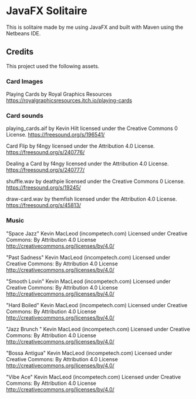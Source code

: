 # JavaFX Solitaire
This is solitaire made by me using JavaFX and built with Maven using the Netbeans IDE.

## Credits
This project used the following assets.

### Card Images

Playing Cards by Royal Graphics Resources
https://royalgraphicsresources.itch.io/playing-cards

### Card sounds
playing_cards.aif by Kevin Hilt licensed under the Creative Commons 0 License.
https://freesound.org/s/196541/

Card Flip by f4ngy licensed under the Attribution 4.0 License.
https://freesound.org/s/240776/

Dealing a Card by f4ngy licensed under the Attribution 4.0 License.
https://freesound.org/s/240777/

shuffle.wav by deathpie licensed under the Creative Commons 0 License.
https://freesound.org/s/19245/

draw-card.wav by themfish licensed under the Attribution 4.0 License.
https://freesound.org/s/45813/

### Music
"Space Jazz" Kevin MacLeod (incompetech.com)
Licensed under Creative Commons: By Attribution 4.0 License
http://creativecommons.org/licenses/by/4.0/

"Past Sadness" Kevin MacLeod (incompetech.com)
Licensed under Creative Commons: By Attribution 4.0 License
http://creativecommons.org/licenses/by/4.0/

"Smooth Lovin" Kevin MacLeod (incompetech.com)
Licensed under Creative Commons: By Attribution 4.0 License
http://creativecommons.org/licenses/by/4.0/

"Hard Boiled" Kevin MacLeod (incompetech.com)
Licensed under Creative Commons: By Attribution 4.0 License
http://creativecommons.org/licenses/by/4.0/

"Jazz Brunch " Kevin MacLeod (incompetech.com)
Licensed under Creative Commons: By Attribution 4.0 License
http://creativecommons.org/licenses/by/4.0/

"Bossa Antigua" Kevin MacLeod (incompetech.com)
Licensed under Creative Commons: By Attribution 4.0 License
http://creativecommons.org/licenses/by/4.0/

"Vibe Ace" Kevin MacLeod (incompetech.com)
Licensed under Creative Commons: By Attribution 4.0 License
http://creativecommons.org/licenses/by/4.0/